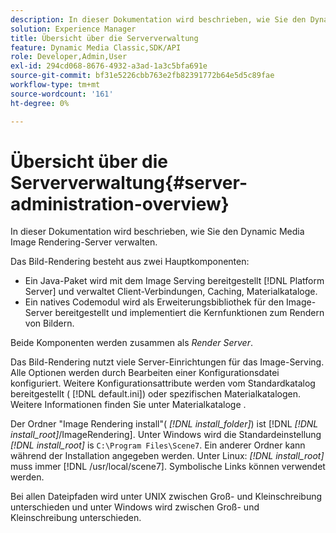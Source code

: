 ```yaml
---
description: In dieser Dokumentation wird beschrieben, wie Sie den Dynamic Media Image Rendering-Server verwalten.
solution: Experience Manager
title: Übersicht über die Serververwaltung
feature: Dynamic Media Classic,SDK/API
role: Developer,Admin,User
exl-id: 294cd068-8676-4932-a3ad-1a3c5bfa691e
source-git-commit: bf31e5226cbb763e2fb82391772b64e5d5c89fae
workflow-type: tm+mt
source-wordcount: '161'
ht-degree: 0%

---
```


# Übersicht über die Serververwaltung{#server-administration-overview}

In dieser Dokumentation wird beschrieben, wie Sie den Dynamic Media Image Rendering-Server verwalten.

Das Bild-Rendering besteht aus zwei Hauptkomponenten:

* Ein Java-Paket wird mit dem Image Serving bereitgestellt [!DNL Platform Server] und verwaltet Client-Verbindungen, Caching, Materialkataloge.
* Ein natives Codemodul wird als Erweiterungsbibliothek für den Image-Server bereitgestellt und implementiert die Kernfunktionen zum Rendern von Bildern.

Beide Komponenten werden zusammen als *Render Server*.

Das Bild-Rendering nutzt viele Server-Einrichtungen für das Image-Serving. Alle Optionen werden durch Bearbeiten einer Konfigurationsdatei konfiguriert. Weitere Konfigurationsattribute werden vom Standardkatalog bereitgestellt ( [!DNL default.ini]) oder spezifischen Materialkatalogen. Weitere Informationen finden Sie unter Materialkataloge .

Der Ordner &quot;Image Rendering install&quot;( *[!DNL install_folder]*) ist [!DNL *[!DNL install_root]*/ImageRendering]. Unter Windows wird die Standardeinstellung *[!DNL install_root]* is `C:\Program Files\Scene7`. Ein anderer Ordner kann während der Installation angegeben werden. Unter Linux: *[!DNL install_root]* muss immer [!DNL /usr/local/scene7]. Symbolische Links können verwendet werden.

Bei allen Dateipfaden wird unter UNIX zwischen Groß- und Kleinschreibung unterschieden und unter Windows wird zwischen Groß- und Kleinschreibung unterschieden.
